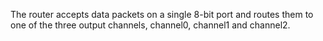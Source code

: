 The router accepts data packets on a single 8-bit port and routes them to one of the three output channels, channel0, channel1 and channel2.
